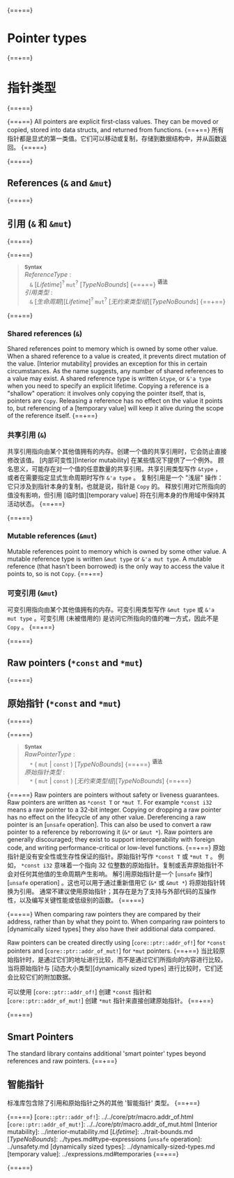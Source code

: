 {==+==}
# Pointer types
{==+==}
# 指针类型
{==+==}


{==+==}
All pointers are explicit first-class values.
They can be moved or copied, stored into data structs, and returned from functions.
{==+==}
所有指针都是显式的第一类值。它们可以移动或复制，存储到数据结构中，并从函数返回。
{==+==}


{==+==}
## References (`&` and `&mut`)
{==+==}
## 引用 (`&` 和 `&mut`)
{==+==}


{==+==}
> **<sup>Syntax</sup>**\
> _ReferenceType_ :\
> &nbsp;&nbsp; `&` [_Lifetime_]<sup>?</sup> `mut`<sup>?</sup> [_TypeNoBounds_]
{==+==}
> **<sup>语法</sup>**\
> _引用类型_ :\
> &nbsp;&nbsp; `&` [_生命周期_][_Lifetime_]<sup>?</sup> `mut`<sup>?</sup> [_无约束类型组_][_TypeNoBounds_]
{==+==}


{==+==}
### Shared references (`&`)

Shared references point to memory which is owned by some other value.
When a shared reference to a value is created, it prevents direct mutation of the value.
[Interior mutability] provides an exception for this in certain circumstances.
As the name suggests, any number of shared references to a value may exist.
A shared reference type is written `&type`, or `&'a type` when you need to specify an explicit lifetime.
Copying a reference is a "shallow" operation:
it involves only copying the pointer itself, that is, pointers are `Copy`.
Releasing a reference has no effect on the value it points to, but referencing of a [temporary value] will keep it alive during the scope of the reference itself.
{==+==}
### 共享引用 (`&`)

共享引用指向由某个其他值拥有的内存。创建一个值的共享引用时，它会防止直接修改该值。 [内部可变性][Interior mutability] 在某些情况下提供了一个例外。
顾名思义，可能存在对一个值的任意数量的共享引用。共享引用类型写作 `&type` ，或者在需要指定显式生命周期时写作 `&'a type` 。
复制引用是一个 "浅层" 操作：它只涉及到指针本身的复制，也就是说，指针是 `Copy` 的。
释放引用对它所指向的值没有影响，但引用 [临时值][temporary value] 将在引用本身的作用域中保持其活动状态。
{==+==}


{==+==}
### Mutable references (`&mut`)

Mutable references point to memory which is owned by some other value.
A mutable reference type is written `&mut type` or `&'a mut type`.
A mutable reference (that hasn't been borrowed) is the only way to access the value it points to, so is not `Copy`.
{==+==}
### 可变引用 (`&mut`)

可变引用指向由某个其他值拥有的内存。可变引用类型写作 `&mut type` 或 `&'a mut type` 。可变引用 (未被借用的) 是访问它所指向的值的唯一方式，因此不是 `Copy` 。
{==+==}


{==+==}
## Raw pointers (`*const` and `*mut`)
{==+==}
## 原始指针 (`*const` and `*mut`)
{==+==}


{==+==}
> **<sup>Syntax</sup>**\
> _RawPointerType_ :\
> &nbsp;&nbsp; `*` ( `mut` | `const` ) [_TypeNoBounds_]
{==+==}
> **<sup>语法</sup>**\
> _原始指针类型_ :\
> &nbsp;&nbsp; `*` ( `mut` | `const` ) [_无约束类型组_][_TypeNoBounds_]
{==+==}


{==+==}
Raw pointers are pointers without safety or liveness guarantees.
Raw pointers are written as `*const T` or `*mut T`.
For example `*const i32` means a raw pointer to a 32-bit integer.
Copying or dropping a raw pointer has no effect on the lifecycle of any other value.
Dereferencing a raw pointer is an [`unsafe` operation].
This can also be used to convert a raw pointer to a reference by reborrowing it (`&*` or `&mut *`).
Raw pointers are generally discouraged;
they exist to support interoperability with foreign code, and writing performance-critical or low-level functions.
{==+==}
原始指针是没有安全性或生存性保证的指针。原始指针写作 `*const T` 或 `*mut T` 。
例如， `*const i32` 意味着一个指向 32 位整数的原始指针。复制或丢弃原始指针不会对任何其他值的生命周期产生影响。
解引用原始指针是一个 [`unsafe` 操作][`unsafe` operation] 。这也可以用于通过重新借用它 (`&*` 或 `&mut *`) 将原始指针转换为引用。
通常不建议使用原始指针；其存在是为了支持与外部代码的互操作性，以及编写关键性能或低级别的函数。
{==+==}


{==+==}
When comparing raw pointers they are compared by their address, rather than by what they point to.
When comparing raw pointers to [dynamically sized types] they also have their additional data compared.

Raw pointers can be created directly using [`core::ptr::addr_of!`] for `*const` pointers and [`core::ptr::addr_of_mut!`] for `*mut` pointers.
{==+==}
当比较原始指针时，是通过它们的地址进行比较，而不是通过它们所指向的内容进行比较。当将原始指针与 [动态大小类型][dynamically sized types] 进行比较时，它们还会比较它们的附加数据。

可以使用 [`core::ptr::addr_of!`] 创建 `*const` 指针和 [`core::ptr::addr_of_mut!`] 创建 `*mut` 指针来直接创建原始指针。
{==+==}


{==+==}
## Smart Pointers

The standard library contains additional 'smart pointer' types beyond references and raw pointers.
{==+==}
## 智能指针

标准库包含除了引用和原始指针之外的其他 '智能指针' 类型。
{==+==}


{==+==}
[`core::ptr::addr_of!`]: ../../core/ptr/macro.addr_of.html
[`core::ptr::addr_of_mut!`]: ../../core/ptr/macro.addr_of_mut.html
[Interior mutability]: ../interior-mutability.md
[_Lifetime_]: ../trait-bounds.md
[_TypeNoBounds_]: ../types.md#type-expressions
[`unsafe` operation]: ../unsafety.md
[dynamically sized types]: ../dynamically-sized-types.md
[temporary value]: ../expressions.md#temporaries
{==+==}

{==+==}